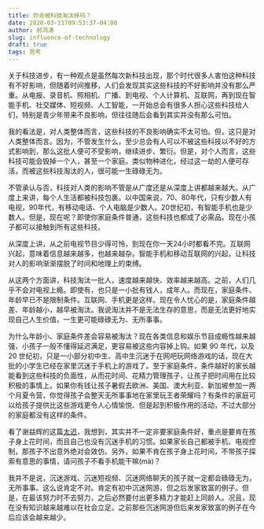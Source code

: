 ```yaml
---
title: 你会被科技淘汰掉吗？
date: 2020-03-11T09:53:37-04:00
author: 郝鸿涛
slug: influence-of-technology
draft: true
tags: 思考
---
```


关于科技进步，有一种观点是虽然每次新科技出现，那个时代很多人害怕这种科技有不好影响，但随着时间推移，人们会发现其实这些科技的不好影响并没有那么严重。从电报、录音机、照相机、广播、到电视、个人计算机、互联网，再到现在智能手机、社交媒体、短视频、人工智能，一开始总会有很多人担心这些科技给人们，特别是青少年带来不良影响，但往往随后会看到其实并没有那么可怕。

我的看法是，对人类整体而言，这些科技的不良影响确实不太可怕。但，这只是对人类整体而言。因为，不管发生什么，至少总会有人可以不被这些科技以不好的方式影响到，那么这批人便可不受影响，继续进步、繁衍。但是，对个人而言，这些科技可能会毁掉一个人，甚至一个家庭。类似物种进化，经过这一劫的人便可存活，而被这些科技淘汰的人，很可能一生碌碌无为。

不管承认与否，科技对人类的影响不管是从广度还是从深度上讲都越来越大。从广度上来讲，每个人生活都被科技包裹。以中国来说，70、80年代，只有少数人有电视，90年代，有移动电话、个人电脑是少数人。20世纪初，有智能手机也是少数人。但是，现在呢？即使你家庭条件普通，这些科技也都成了必需品。现在小孩子都可以接触到所有这些科技。

从深度上讲，从之前电视节目少得可怜，到现在你一天24小时都看不完。互联网兴起，意味着信息越来越多，也越来越杂。智能手机和移动互联网的兴起，让科技对人的影响渐渐摆脱了时间和地理上的束缚。

从这两个方面讲，科技淘汰一批人，速度越来越快、效率越来越高。之前，人们几乎不会对电视上瘾。即使有，也只是一小批有钱人，成年人。而现在，家庭条件、年龄早已不是限制条件。互联网、手机更是这样。现在令人忧心的是，家庭条件越差、年龄越小，越早被淘汰。我说淘汰并不是无法生存的意思，而是无法更好地实现自己人生价值，一生更可能碌碌无为、无所事事。

为什么年龄小、家庭条件差会容易被淘汰？现在各类信息和娱乐节目成瘾性越来越强，小孩子一般不懂得延迟满足，更容易被这些内容掉上钩。如果 90 年代，以及 20 世纪初，只是一小部分初中生、高中生沉迷于在网吧玩网络游戏的话，现在大批的小学生已经在家里沉迷于手机上的游戏了。至于家庭条件，条件越好的家长越能看到这些科技的负面性，从而花时间、花精力管理孩子，让孩子把时间用在比较积极的事情上。如果你有钱让孩子暑假去欧洲、美国、澳大利亚、新加坡参加一两个月夏令营，你觉得孩子会整天无所事事地在家里玩王者荣耀吗？有条件的家庭可以给孩子提供比这些游戏更令人心情愉悦、但是起到积极作用的活动，不过大部分的家庭都没有这样的条件。

看了谢益辉的这篇[太迟](https://yihui.org/cn/2019/09/too-late/)，我想到，其实并不一定非要家庭条件好，重点是要肯在孩子身上花时间，而且自己也没有沉迷手机的习惯。如果家长自己都被手机、电视控制，那孩子不出意外绝对会效仿。另外，如果不肯在孩子身上花时间，不带孩子探索有意思的事情，请问孩子不看手机能干嘛(mà)？

我并不是说，沉迷游戏、沉迷短视频、沉迷网络聊天的孩子就一定都会碌碌无为，无所事事。这么说肯定不对。肯定有初中沉迷网游，但之后发家致富的例子。但是，在最该努力时不去努力，之后必然要付出更多精力才能赶上同龄人。况且，现在没有知识越来越难以在社会立足。之前那些沉迷网游但后来发家致富的例子在今后应该会越来越少。